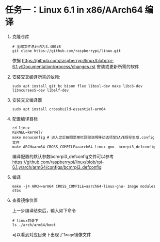 # 任务一：Linux 6.1 in x86/AArch64 编译

1.  克隆仓库
    
    ```shell
    # 全部文件总计约为3.40GiB
    git clone https://github.com/raspberrypi/linux.git
    ```

    依据 https://github.com/raspberrypi/linux/blob/rpi-6.1.y/Documentation/process/changes.rst 安装或更新所需的软件

2.  安装交叉编译所需的依赖:
    
    ```shell
    sudo apt install git bc bison flex libssl-dev make libc6-dev libncurses5-dev libelf-dev
    ```

3.  安装交叉编译器
    
    ```shell
    sudo apt install crossbuild-essential-arm64
    ```

4.  配置编译目标
    
    ```shell
    cd linux
    KERNEL=kernel7
    make menuconfig # 进入之后按照菜单栏顶部说明移动选项至SAVE保存生成.config文件
    make ARCH=arm64 CROSS_COMPILE=aarch64-linux-gnu- bcmrpi3_defconfig
    ```

    编译配置的默认参数bcmrpi3_defconfig文件可以参考 https://github.com/raspberrypi/linux/blob/rpi-6.1.y/arch/arm64/configs/bcmrpi3_defconfig

5.  编译
    
    ```shell
    make -j4 ARCH=arm64 CROSS_COMPILE=aarch64-linux-gnu- Image modules dtbs
    ```

6.  查看镜像位置
    
    上一步编译结束后，输入如下命令

    ```shell
    # linux目录下
    ls ./arch/arm64/boot
    ```

    可以看到对应目录下出现了`Image`镜像文件